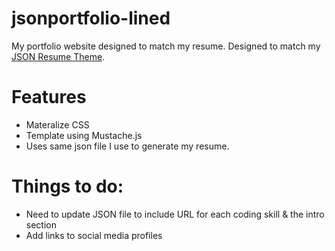 # jsonportfolio-lined
My portfolio website designed to match my resume. Designed to match my [JSON Resume Theme](http://github.com/apples723/jsonresume-theme-lined). 
# Features
- Materalize CSS 
- Template using Mustache.js
- Uses same json file I use to generate my resume. 
# Things to do: 
- Need to update JSON file to include URL for each coding skill & the intro section
- Add links to social media profiles


